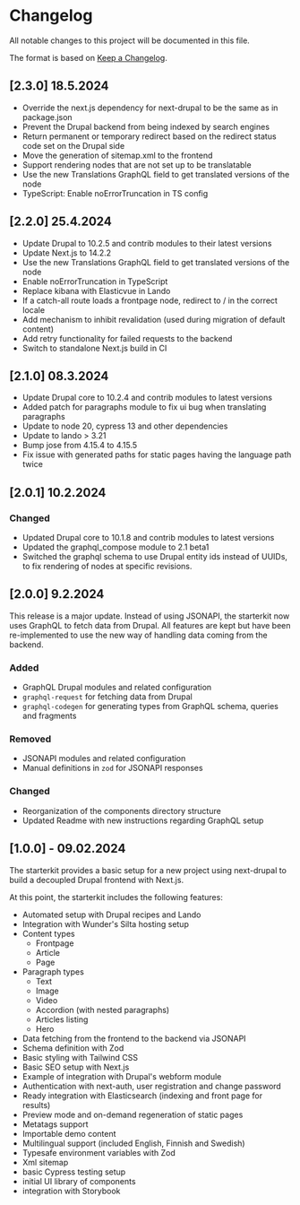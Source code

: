 # Changelog

All notable changes to this project will be documented in this file.

The format is based on [Keep a Changelog](http://keepachangelog.com/).

## [2.3.0] 18.5.2024

- Override the next.js dependency for next-drupal to be the same as in package.json
- Prevent the Drupal backend from being indexed by search engines
- Return permanent or temporary redirect based on the redirect status code set on the Drupal side 
- Move the generation of sitemap.xml to the frontend
- Support rendering nodes that are not set up to be translatable
- Use the new Translations GraphQL field to get translated versions of the node
- TypeScript: Enable noErrorTruncation in TS config

## [2.2.0] 25.4.2024

- Update Drupal to 10.2.5 and contrib modules to their latest versions
- Update Next.js to 14.2.2
- Use the new Translations GraphQL field to get translated versions of the node
- Enable noErrorTruncation in TypeScript
- Replace kibana with Elasticvue in Lando
- If a catch-all route loads a frontpage node, redirect to / in the correct locale
- Add mechanism to inhibit revalidation (used during migration of default content)
- Add retry functionality for failed requests to the backend
- Switch to standalone Next.js build in CI

## [2.1.0] 08.3.2024

- Update Drupal core to 10.2.4 and contrib modules to latest versions
- Added patch for paragraphs module to fix ui bug when translating paragraphs
- Update to node 20, cypress 13 and other dependencies
- Update to lando > 3.21
- Bump jose from 4.15.4 to 4.15.5
- Fix issue with generated paths for static pages having the language path twice

## [2.0.1] 10.2.2024

### Changed
- Updated Drupal core to 10.1.8 and contrib modules to latest versions
- Updated the graphql_compose module to 2.1 beta1
- Switched the graphql schema to use Drupal entity ids instead of UUIDs, to fix rendering of nodes at specific revisions.


## [2.0.0] 9.2.2024

This release is a major update. Instead of using JSONAPI, the starterkit now uses GraphQL to fetch data from Drupal.
All features are kept but have been re-implemented to use the new way of handling data coming from the backend.

### Added

- GraphQL Drupal modules and related configuration
- `graphql-request` for fetching data from Drupal
- `graphql-codegen` for generating types from GraphQL schema, queries and fragments

### Removed
- JSONAPI modules and related configuration
- Manual definitions in `zod` for JSONAPI responses

### Changed
- Reorganization of the components directory structure
- Updated Readme with new instructions regarding GraphQL setup


## [1.0.0] - 09.02.2024

The starterkit provides a basic setup for a new project using next-drupal to build a decoupled Drupal frontend with Next.js.

At this point, the starterkit includes the following features:

- Automated setup with Drupal recipes and Lando
- Integration with Wunder's Silta hosting setup
- Content types
  - Frontpage
  - Article
  - Page
- Paragraph types
  - Text
  - Image
  - Video
  - Accordion (with nested paragraphs)
  - Articles listing
  - Hero
- Data fetching from the frontend to the backend via JSONAPI
- Schema definition with Zod
- Basic styling with Tailwind CSS
- Basic SEO setup with Next.js
- Example of integration with Drupal's webform module
- Authentication with next-auth, user registration and change password
- Ready integration with Elasticsearch (indexing and front page for results)
- Preview mode and on-demand regeneration of static pages
- Metatags support
- Importable demo content
- Multilingual support (included English, Finnish and Swedish)
- Typesafe environment variables with Zod
- Xml sitemap
- basic Cypress testing setup
- initial UI library of components
- integration with Storybook